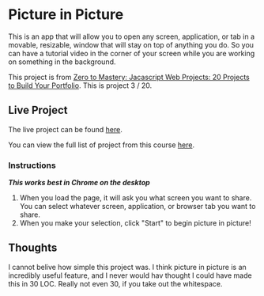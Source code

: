 # Picture in Picture

This is an app that will allow you to open any screen, application, or tab in a movable, resizable, window that will stay on top of anything you do. So you can have a tutorial video in the corner of your screen while you are working on something in the background.

This project is from [Zero to Mastery: Jacascript Web Projects: 20 Projects to Build Your Portfolio](https://academy.zerotomastery.io/p/javascript-projects).
This is project 3 / 20.

## Live Project

The live project can be found [here](https://rperry99.github.io/picture-in-picture/).

You can view the full list of project from this course [here](https://github.com/rperry99/ztm-20-javascript-projects).

### Instructions

**_This works best in Chrome on the desktop_**

1. When you load the page, it will ask you what screen you want to share. You can select whatever screen, application, or browser tab you want to share.
2. When you make your selection, click "Start" to begin picture in picture!

## Thoughts

I cannot belive how simple this project was. I think picture in picture is an incredibly useful feature, and I never would hav thought I could have made this in 30 LOC. Really not even 30, if you take out the whitespace.
